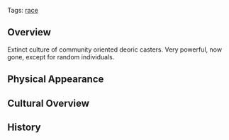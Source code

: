 Tags: [race](Races)

## Overview

Extinct culture of community oriented deoric casters. Very powerful, now gone, except for random individuals.

## Physical Appearance



## Cultural Overview



## History


